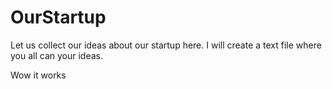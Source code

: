 # OurStartup
Let us collect our ideas about our startup here. I will create a text file where you all can your ideas.

Wow it works
